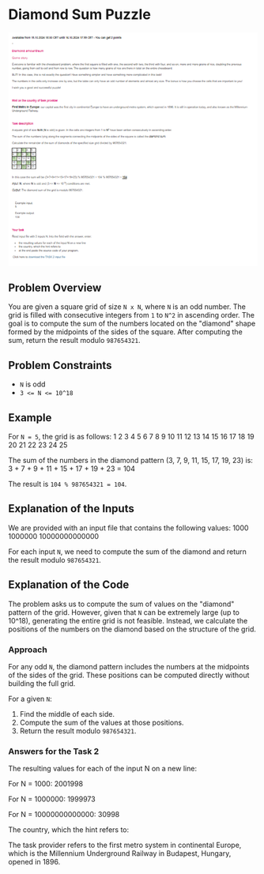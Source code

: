 # Diamond Sum Puzzle

![Task Desription](./images/TaskDescription.png)

## Problem Overview

You are given a square grid of size `N x N`, where `N` is an odd number. The grid is filled with consecutive integers from `1` to `N^2` in ascending order. The goal is to compute the sum of the numbers located on the "diamond" shape formed by the midpoints of the sides of the square. After computing the sum, return the result modulo `987654321`.

## Problem Constraints

- `N` is odd
- `3 <= N <= 10^18`

## Example

For `N = 5`, the grid is as follows: 1 2 3 4 5 6 7 8 9 10 11 12 13 14 15 16 17 18 19 20 21 22 23 24 25

The sum of the numbers in the diamond pattern (3, 7, 9, 11, 15, 17, 19, 23) is: 3 + 7 + 9 + 11 + 15 + 17 + 19 + 23 = 104

The result is `104 % 987654321 = 104`.

## Explanation of the Inputs

We are provided with an input file that contains the following values: 1000 1000000 10000000000000

For each input `N`, we need to compute the sum of the diamond and return the result modulo `987654321`.

## Explanation of the Code

The problem asks us to compute the sum of values on the "diamond" pattern of the grid. However, given that `N` can be extremely large (up to 10^18), generating the entire grid is not feasible. Instead, we calculate the positions of the numbers on the diamond based on the structure of the grid.

### Approach

For any odd `N`, the diamond pattern includes the numbers at the midpoints of the sides of the grid. These positions can be computed directly without building the full grid.

For a given `N`:

1. Find the middle of each side.
2. Compute the sum of the values at those positions.
3. Return the result modulo `987654321`.

### Answers for the Task 2

The resulting values for each of the input N on a new line:

For N = 1000: 2001998

For N = 1000000: 1999973

For N = 10000000000000: 30998

The country, which the hint refers to:

The task provider refers to the first metro system in continental Europe, which is the Millennium Underground Railway in Budapest, Hungary, opened in 1896.

